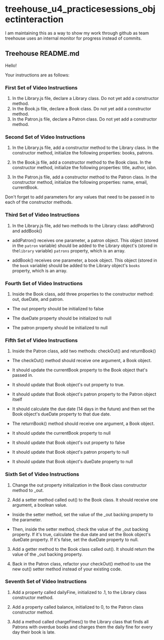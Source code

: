 # treehouse_u4_practicesessions_objectinteraction
I am maintaining this as a way to show my work through github as team treehouse uses an internal monitor for progress instead of commits.

## Treehouse README.md
Hello!

Your instructions are as follows:

### First Set of Video Instructions

1) In the Library.js file, declare a Library class. Do not yet add a constructor method.
2) In the Book.js file, declare a Book class. Do not yet add a constructor method.
3) In the Patron.js file, declare a Patron class. Do not yet add a constructor method.

### Second Set of Video Instructions

1) In the Library.js file, add a constructor method to the Library class. In the constructor method, initialize the following properties: books, patrons.

2) In the Book.js file, add a constructor method to the Book class. In the constructor method, initialize the following properties: title, author, isbn.

3) In the Patron.js file, add a constructor method to the Patron class. In the constructor method, initialize the following properties: name, email, currentBook.

Don't forget to add parameters for any values that need to be passed in to each of the constructor methods.

### Third Set of Video Instructions

1) In the Library.js file, add two methods to the Library class: addPatron() and addBook()

- addPatron() receives one parameter, a patron object. This object (stored in the `patron` variable) should be added to the Library object's (stored in the`library` variable) `patrons` property, which is an array.

- addBook() receives one parameter, a book object. This object (stored in the `book` variable) should be added to the Library object's `books` property, which is an array.

### Fourth Set of Video Instructions

1) Inside the Book class, add three properties to the constructor method: out, dueDate, and patron.

- The out property should be initialized to false

- The dueDate property should be initialized to null

- The patron property should be initialized to null

### Fifth Set of Video Instructions

1) Inside the Patron class, add two methods: checkOut() and returnBook()

- The checkOut() method should receive one argument, a Book object.
- It should update the currentBook property to the Book object that's passed in.
- It should update that Book object's out property to true.
- It should update that Book object's patron property to the Patron object itself
- It should calculate the due date (14 days in the future) and then set the Book object's dueDate property to that due date.

- The returnBook() method should receive one argument, a Book object.
- It should update the currentBook property to null
- It should update that Book object's out property to false
- It should update that Book object's patron property to null
- It should update that Book object's dueDate property to null

### Sixth Set of Video Instructions

1) Change the out property initialization in the Book class constructor method to _out.

2) Add a setter method called out() to the Book class. It should receive one argument, a boolean value.

- Inside the setter method, set the value of the _out backing property to the parameter.

- Then, inside the setter method, check the value of the _out backing property. If it's true, calculate the due date and set the Book object's dueDate property. If it's false, set the dueDate property to null.

3) Add a getter method to the Book class called out(). It should return the value of the _out backing property.

4) Back in the Patron class, refactor your checkOut() method to use the new out() setter method instead of your existing code.

### Seventh Set of Video Instructions

1) Add a property called dailyFine, initialized to .1, to the Library class constructor method.

2) Add a property called balance, initialized to 0, to the Patron class constructor method.

3) Add a method called chargeFines() to the Library class that finds all Patrons with overdue books and charges them the daily fine for every day their book is late.